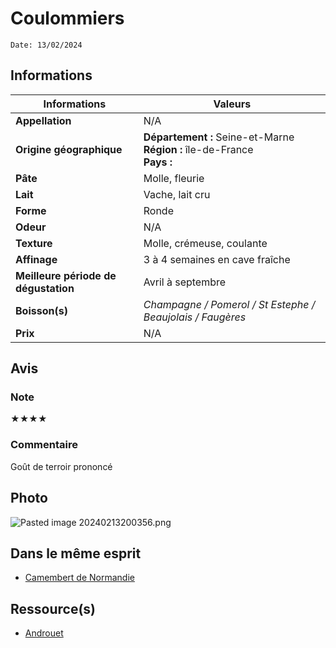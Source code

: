 # Coulommiers
```
Date: 13/02/2024
```
## Informations

| Informations | Valeurs |
| ---- | ---- |
| **Appellation** | N/A |
| **Origine géographique** | **Département :** Seine-et-Marne<br>**Région :** île-de-France<br>**Pays :**   |
| **Pâte** | Molle, fleurie |
| **Lait** | Vache, lait cru |
| **Forme** | Ronde |
| **Odeur** | N/A |
| **Texture** | Molle, crémeuse, coulante |
| **Affinage** | 3 à 4 semaines en cave fraîche |
| **Meilleure période de dégustation** | Avril à septembre |
| **Boisson(s)** | *Champagne / Pomerol / St Estephe / Beaujolais / Faugères* |
| **Prix** | N/A |

## Avis
### Note
★★★★

### Commentaire
Goût de terroir prononcé

## Photo
![Pasted image 20240213200356.png](./M%C3%A9dias/Pasted%20image%2020240213200356.png)

## Dans le même esprit
* [Camembert de Normandie](./Camembert%20de%20Normandie.md)

## Ressource(s)
* [Androuet](http://androuet.com/Coulommiers-112.html)